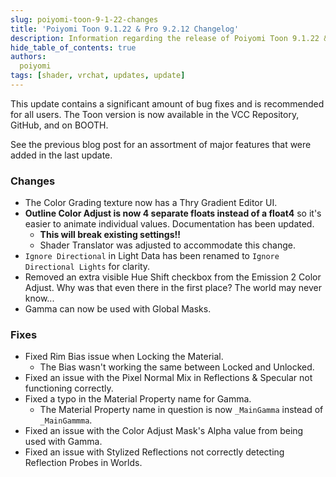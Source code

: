```yaml
---
slug: poiyomi-toon-9-1-22-changes
title: 'Poiyomi Toon 9.1.22 & Pro 9.2.12 Changelog'
description: Information regarding the release of Poiyomi Toon 9.1.22 & Pro 9.2.12.
hide_table_of_contents: true
authors:
  poiyomi
tags: [shader, vrchat, updates, update]
---
```


This update contains a significant amount of bug fixes and is recommended for all users. The Toon version is now available in the VCC Repository, GitHub, and on BOOTH.

See the previous blog post for an assortment of major features that were added in the last update.

### Changes
- The Color Grading texture now has a Thry Gradient Editor UI.
- **Outline Color Adjust is now 4 separate floats instead of a float4** so it's easier to animate individual values. Documentation has been updated.
  - **This will break existing settings!!**
  - Shader Translator was adjusted to accommodate this change.
- `Ignore Directional` in Light Data has been renamed to `Ignore Directional Lights` for clarity.
- Removed an extra visible Hue Shift checkbox from the Emission 2 Color Adjust. Why was that even there in the first place? The world may never know...
- Gamma can now be used with Global Masks.

### Fixes
- Fixed Rim Bias issue when Locking the Material.
  - The Bias wasn't working the same between Locked and Unlocked.
- Fixed an issue with the Pixel Normal Mix in Reflections & Specular not functioning correctly.
- Fixed a typo in the Material Property name for Gamma.
  - The Material Property name in question is now `_MainGamma` instead of `_MainGammma`.
- Fixed an issue with the Color Adjust Mask's Alpha value from being used with Gamma.
- Fixed an issue with Stylized Reflections not correctly detecting Reflection Probes in Worlds.